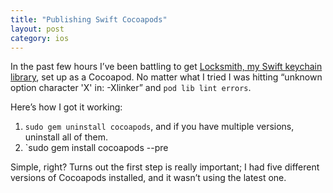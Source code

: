 ```yaml
---
title: "Publishing Swift Cocoapods"
layout: post
category: ios
---
```


In the past few hours I’ve been battling to get [Locksmith, my Swift keychain library][ls], set up as a Cocoapod. No matter what I tried I was hitting “unknown option character 'X' in: -Xlinker” and `pod lib lint errors`.

Here’s how I got it working:

1. `sudo gem uninstall cocoapods`, and if you have multiple versions, uninstall all of them.
2. `sudo gem install cocoapods --pre

Simple, right? Turns out the first step is really important; I had five different versions of Cocoapods installed, and it wasn’t using the latest one.

[ls]: http://github.com/matthewpalmer/Locksmith
